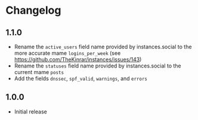 # Changelog

## 1.1.0

- Rename the `active_users` field name provided by instances.social to the more accurate mame `logins_per_week` (see https://github.com/TheKinrar/instances/issues/143)
- Rename the `statuses` field name provided by instances.social to the current mame `posts` 
- Add the fields `dnssec`, `spf_valid`, `warnings`, and `errors`

## 1.0.0

- Initial release